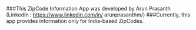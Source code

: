 ###This  ZipCode Information App was developed by Arun Prasanth 
(LinkedIn : https://www.linkedin.com/in/ arunprasanthm/)
###Currently, this app provides information only for India-based ZipCodes.

